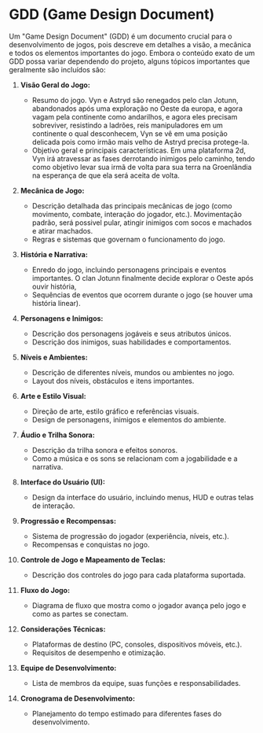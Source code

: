 # GDD (Game Design Document)

Um "Game Design Document" (GDD) é um documento crucial para o desenvolvimento de jogos, pois descreve em detalhes a visão, a mecânica e todos os elementos importantes do jogo. Embora o conteúdo exato de um GDD possa variar dependendo do projeto, alguns tópicos importantes que geralmente são incluídos são:

1. **Visão Geral do Jogo:**
   - Resumo do jogo.
   Vyn e Astryd são renegados pelo clan Jotunn, abandonados após uma exploração no Oeste da europa, e agora vagam pela continente como andarilhos, e agora eles precisam sobreviver, resistindo a ladrões, reis manipuladores em um continente o qual desconhecem, Vyn se vê em uma posição delicada pois como irmão mais velho de Astryd precisa protege-la.
   - Objetivo geral e principais características.
   Em uma plataforma 2d, Vyn irá atravessar as fases derrotando inimigos pelo caminho, tendo como objetivo levar sua irmã de volta para sua terra na Groenlândia na esperança de que ela será aceita de volta.

2. **Mecânica de Jogo:**
   - Descrição detalhada das principais mecânicas de jogo (como movimento, combate, interação do jogador, etc.).
   Movimentação padrão, será possivel pular, atingir inimigos com socos e machados e atirar machados.
   - Regras e sistemas que governam o funcionamento do jogo.
3. **História e Narrativa:**
   - Enredo do jogo, incluindo personagens principais e eventos importantes.
   O clan Jotunn finalmente decide explorar o Oeste após ouvir história, 
   - Sequências de eventos que ocorrem durante o jogo (se houver uma história linear).
4. **Personagens e Inimigos:**
   - Descrição dos personagens jogáveis e seus atributos únicos.
   - Descrição dos inimigos, suas habilidades e comportamentos.
5. **Níveis e Ambientes:**
   - Descrição de diferentes níveis, mundos ou ambientes no jogo.
   - Layout dos níveis, obstáculos e itens importantes.
6. **Arte e Estilo Visual:**
   - Direção de arte, estilo gráfico e referências visuais.
   - Design de personagens, inimigos e elementos do ambiente.
7. **Áudio e Trilha Sonora:**
   - Descrição da trilha sonora e efeitos sonoros.
   - Como a música e os sons se relacionam com a jogabilidade e a narrativa.
8. **Interface do Usuário (UI):**
   - Design da interface do usuário, incluindo menus, HUD e outras telas de interação.
9. **Progressão e Recompensas:**
   - Sistema de progressão do jogador (experiência, níveis, etc.).
   - Recompensas e conquistas no jogo.
10. **Controle de Jogo e Mapeamento de Teclas:**
    - Descrição dos controles do jogo para cada plataforma suportada.
11. **Fluxo do Jogo:**
    - Diagrama de fluxo que mostra como o jogador avança pelo jogo e como as partes se conectam.
12. **Considerações Técnicas:**
    - Plataformas de destino (PC, consoles, dispositivos móveis, etc.).
    - Requisitos de desempenho e otimização.
13. **Equipe de Desenvolvimento:**
    - Lista de membros da equipe, suas funções e responsabilidades.
14. **Cronograma de Desenvolvimento:**
    - Planejamento do tempo estimado para diferentes fases do desenvolvimento.
